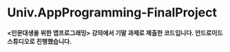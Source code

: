 # Univ.AppProgramming-FinalProject

#### <인문대생을 위한 앱프로그래밍> 강의에서 기말 과제로 제출한 코드입니다. 안드로이드 스튜디오로 진행했습니다.
